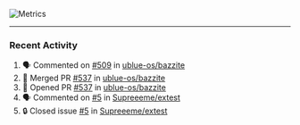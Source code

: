 ![Metrics](https://metrics.lecoq.io/KyleGospo?template=classic&base=header%2C%20activity%2C%20community%2C%20repositories%2C%20metadata&base.indepth=false&base.hireable=false&base.skip=false&config.timezone=America%2FLos_Angeles)

---
### Recent Activity
<!--START_SECTION:activity-->
1. 🗣 Commented on [#509](https://github.com/ublue-os/bazzite/issues/509#issuecomment-1807512151) in [ublue-os/bazzite](https://github.com/ublue-os/bazzite)
2. 🎉 Merged PR [#537](https://github.com/ublue-os/bazzite/pull/537) in [ublue-os/bazzite](https://github.com/ublue-os/bazzite)
3. 💪 Opened PR [#537](https://github.com/ublue-os/bazzite/pull/537) in [ublue-os/bazzite](https://github.com/ublue-os/bazzite)
4. 🗣 Commented on [#5](https://github.com/Supreeeme/extest/issues/5#issuecomment-1807415559) in [Supreeeme/extest](https://github.com/Supreeeme/extest)
5. 🔒 Closed issue [#5](https://github.com/Supreeeme/extest/issues/5) in [Supreeeme/extest](https://github.com/Supreeeme/extest)
<!--END_SECTION:activity-->
